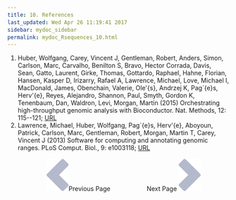 ```yaml
---
title: 10. References
last_updated: Wed Apr 26 11:19:41 2017
sidebar: mydoc_sidebar
permalink: mydoc_Rsequences_10.html
---
```

 
1. Huber, Wolfgang, Carey, Vincent J, Gentleman, Robert, Anders, Simon, Carlson, Marc, Carvalho, Benilton S, Bravo, Hector Corrada, Davis, Sean, Gatto, Laurent, Girke, Thomas, Gottardo, Raphael, Hahne, Florian, Hansen, Kasper D, Irizarry, Rafael A, Lawrence, Michael, Love, Michael I, MacDonald, James, Obenchain, Valerie, Ole\'{s}, Andrzej K, Pag\`{e}s, Herv\'{e}, Reyes, Alejandro, Shannon, Paul, Smyth, Gordon K, Tenenbaum, Dan, Waldron, Levi, Morgan, Martin (2015) Orchestrating high-throughput genomic analysis with Bioconductor. Nat. Methods, 12: 115--121; [URL](http://dx.doi.org/10.1038/nmeth.3252)
2. Lawrence, Michael, Huber, Wolfgang, Pag\`{e}s, Herv\'{e}, Aboyoun, Patrick, Carlson, Marc, Gentleman, Robert, Morgan, Martin T, Carey, Vincent J (2013) Software for computing and annotating genomic ranges. PLoS Comput. Biol., 9: e1003118; [URL](http://dx.doi.org/10.1371/journal.pcbi.1003118)
<br><br><center><a href="mydoc_Rsequences_09.html"><img src="images/left_arrow.png" alt="Previous page."></a>Previous Page &nbsp; &nbsp; &nbsp; &nbsp; &nbsp; &nbsp; &nbsp; &nbsp; &nbsp; &nbsp; Next Page
<a href="mydoc_Rsequences_01.html"><img src="images/right_arrow.png" alt="Next page."></a></center>
